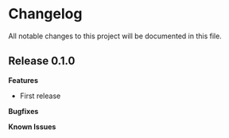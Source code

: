 # Changelog

All notable changes to this project will be documented in this file.

## Release 0.1.0

**Features**

- First release

**Bugfixes**

**Known Issues**
